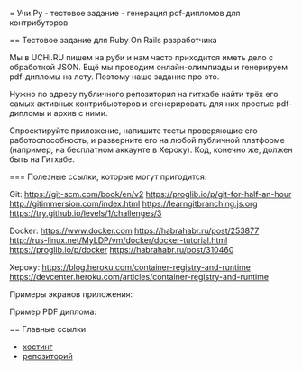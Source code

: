 = Учи.Ру - тестовое задание - генерация pdf-дипломов для контрибуторов

== Тестовое задание для Ruby On Rails разработчика

Мы в UCHi.RU пишем на руби и нам часто приходится иметь дело с обработкой JSON.
Ещё мы проводим онлайн-олимпиады и генерируем pdf-дипломы на лету.
Поэтому наше задание про это.

Нужно по адресу публичного репозитория на гитхабе найти трёх его самых активных контрибьюторов
и сгенерировать для них простые pdf-дипломы и архив с ними.

Спроектируйте приложение, напишите тесты проверяющие его работоспособность,
и разверните его на любой публичной платформе (например, на бесплатном аккаунте в Хероку).
Код, конечно же, должен быть на Гитхабе.

=== Полезные ссылки, которые могут пригодится:

Git:
https://git-scm.com/book/en/v2
https://proglib.io/p/git-for-half-an-hour
http://gitimmersion.com/index.html
https://learngitbranching.js.org
https://try.github.io/levels/1/challenges/3

Docker:
https://www.docker.com
https://habrahabr.ru/post/253877
http://rus-linux.net/MyLDP/vm/docker/docker-tutorial.html
https://proglib.io/p/docker
https://habrahabr.ru/post/310460

Хероку:
https://blog.heroku.com/container-registry-and-runtime
https://devcenter.heroku.com/articles/container-registry-and-runtime

Примеры экранов приложения:

Пример PDF диплома:

== Главные ссылки

- [хостинг](https://pacific-harbor-69812.herokuapp.com/)
- [репозиторий](https://github.com/dog-64/gra)
